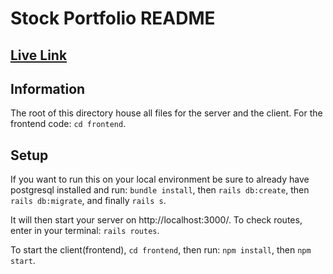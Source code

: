 # Stock Portfolio README
## [Live Link](https://simple-stock-portfolio-app.herokuapp.com)

## Information
The root of this directory house all files for the server and the client. For the frontend code: `cd frontend`.

## Setup
If you want to run this on your local environment be sure to already have postgresql installed and run:
`bundle install`, then `rails db:create`, then `rails db:migrate`, and finally `rails s`.

It will then start your server on http://localhost:3000/.
To check routes, enter in your terminal: `rails routes`.

To start the client(frontend), `cd frontend`, then run: `npm install`, then `npm start`.
